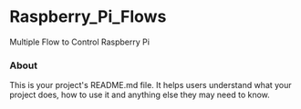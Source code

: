 Raspberry_Pi_Flows
==================

Multiple Flow to Control Raspberry Pi

### About

This is your project's README.md file. It helps users understand what your
project does, how to use it and anything else they may need to know.